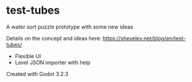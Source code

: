 # test-tubes
A water sort puzzle prototype with some new ideas

Details on the concept and ideas here: https://shevelev.net/blog/en/test-tubes/

* Flexible UI
* Level JSON importer with help

Created with Godot 3.2.3
